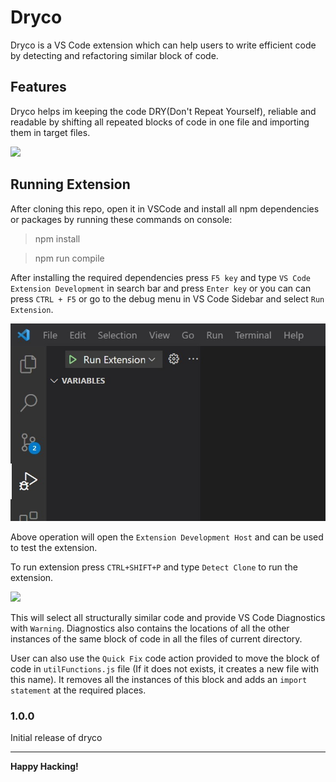 # Dryco

Dryco is a VS Code extension which can help users to write efficient code by detecting and refactoring similar block of code.

## Features

Dryco helps im keeping the code DRY(Don't Repeat Yourself), reliable and readable by shifting all repeated blocks of code in one file and importing them in target files.

![](src/images/Dryco-Sample-Working.gif)
<!-- For example if there is an image subfolder under your extension project workspace:

\!\[feature X\]\(images/feature-x.png\)

> Tip: Many popular extensions utilize animations. This is an excellent way to show off your extension! We recommend short, focused animations that are easy to follow. -->

<!-- ## Requirements
To install all npm dependencies and packages, run thin command on console:
> npm install -->

## Running Extension

After cloning this repo, open it in VSCode and install all npm dependencies or packages by running these commands on console:


> npm install


> npm run compile


After installing the required dependencies press `F5 key` and type `VS Code Extension Development` in search bar and press `Enter key` or you can can press `CTRL + F5` or go to the debug menu in VS Code Sidebar and select `Run Extension`.

![](src/images/Run-Extension-Command.jpg)

Above operation will open the `Extension Development Host` and can be used to test the extension.

To run extension press `CTRL+SHIFT+P` and type `Detect Clone` to run the extension.

![](./src/images/Detect-Clone-Command.jpg)

This will select all structurally similar code and provide VS Code Diagnostics with `Warning`.
Diagnostics also contains the locations of all the other instances of the same block of code in all the files of current directory.

User can also use the `Quick Fix` code action provided to move the block of code in `utilFunctions.js` file (If it does not exists, it creates a new file with this name). It removes all the instances of this block and adds an `import statement` at the required places.

<!-- ## Release Notes

Currently there is only one feature -->

### 1.0.0

Initial release of dryco

-----------------------------------------------------------------------------------------------------------
**Happy Hacking!**
